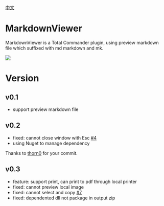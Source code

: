 [中文](./README_zh.md)

# MarkdownViewer

MarkdownViewer is a Total Commander plugin, using preview markdown file which suffixed with md markdown and mk.

![](./Doc/viewer.png)

# Version

## v0.1

- support preview markdown file

## v0.2

- fixed: cannot close window with Esc [\#4](https://github.com/wangzhfeng/MarkdownViewer/issues/4)
- using Nuget to manage dependency

Thanks to [thorn0](https://github.com/thorn0) for your commit.

## v0.3

- feature: support print, can print to pdf through local printer
- fixed: cannot preview local image
- fixed: cannot select and copy [\#7](https://github.com/wangzhfeng/MarkdownViewer/issues/7)
- fixed: dependented dll not package in output zip
